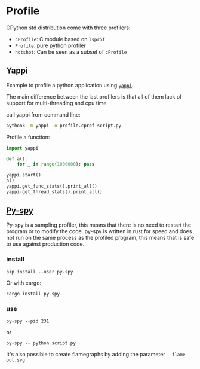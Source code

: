 # Profile

CPython std distribution come with three profilers:

* `cProfile`: C module based on `lsprof`
* `Profile`: pure python profiler
* `hotshot`: Can be seen as a subset of `cProfile`

## Yappi

Example to profile a python application using [`yappi`](https://github.com/sumerc/yappi).

The main difference between the last profilers is that all of them lack of
support for multi-threading and cpu time

call yappi from command line:
```sh
python3 -m yappi -o profile.cprof script.py
```

Profile a function:

```python
import yappi

def a():
    for _ in range(1000000): pass

yappi.start()
a()
yappi.get_func_stats().print_all()
yappi-get_thread_stats().print_all()
```

## [Py-spy](https://github.com/benfred/py-)

Py-spy is a sampling profiler, this means that there is no need to restart the
program or to modify the code. py-spy is written in rust for speed and does not
run on the same process as the profiled program, this means that is safe to use
against production code.

### install 
```
pip install --user py-spy
```

Or with cargo:

```
cargo install py-spy
```

### use

```
py-spy --pid 231
```
or 

```
py-spy -- python script.py
```
It's also possible to create flamegraphs by adding the parameter `--flame out.svg`
